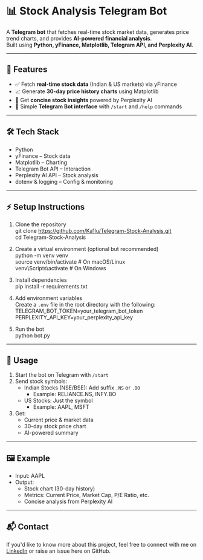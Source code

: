 # 📊 Stock Analysis Telegram Bot  

A **Telegram bot** that fetches real-time stock market data, generates price trend charts, and provides **AI-powered financial analysis**.  
Built using **Python, yFinance, Matplotlib, Telegram API, and Perplexity AI**.  

---

## 🚀 Features  
- ✅ Fetch **real-time stock data** (Indian & US markets) via yFinance  
- 📈 Generate **30-day price history charts** using Matplotlib  
- 🤖 Get **concise stock insights** powered by Perplexity AI  
- 💬 Simple **Telegram Bot interface** with `/start` and `/help` commands  

---

## 🛠 Tech Stack  
- Python  
- yFinance – Stock data  
- Matplotlib – Charting  
- Telegram Bot API – Interaction  
- Perplexity AI API – Stock analysis  
- dotenv & logging – Config & monitoring  

---

## ⚡ Setup Instructions  

1. Clone the repository  
   git clone https://github.com/Ka1lu/Telegram-Stock-Analysis.git  
   cd Telegram-Stock-Analysis  

2. Create a virtual environment (optional but recommended)  
   python -m venv venv  
   source venv/bin/activate   # On macOS/Linux  
   venv\Scripts\activate      # On Windows  

3. Install dependencies  
   pip install -r requirements.txt  

4. Add environment variables  
   Create a `.env` file in the root directory with the following:  
   TELEGRAM_BOT_TOKEN=your_telegram_bot_token  
   PERPLEXITY_API_KEY=your_perplexity_api_key  

5. Run the bot  
   python bot.py  

---

## 📌 Usage  

1. Start the bot on Telegram with `/start`  
2. Send stock symbols:  
   - Indian Stocks (NSE/BSE): Add suffix `.NS` or `.BO`  
     - Example: RELIANCE.NS, INFY.BO  
   - US Stocks: Just the symbol  
     - Example: AAPL, MSFT  
3. Get:  
   - Current price & market data  
   - 30-day stock price chart  
   - AI-powered summary  

---

## 🖼 Example  

- Input: AAPL  
- Output:  
  - Stock chart (30-day history)  
  - Metrics: Current Price, Market Cap, P/E Ratio, etc.  
  - Concise analysis from Perplexity AI  

---

## 📬 Contact  
If you'd like to know more about this project, feel free to connect with me on [LinkedIn](www.linkedin.com/in/kailas-binukumar) or raise an issue here on GitHub.  
